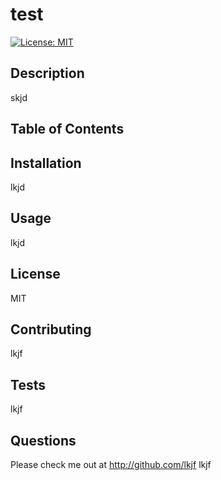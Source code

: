 # test
  [![License: MIT](https://img.shields.io/badge/License-MIT-yellow.svg)](https://opensource.org/licenses/MIT)
  ## Description
  skjd
  ## Table of Contents
  ## Installation
  lkjd
  ## Usage
  lkjd
  ## License
  MIT
  ## Contributing
  lkjf
  ## Tests
  lkjf
  ## Questions
  Please check me out at http://github.com/lkjf
  lkjf

